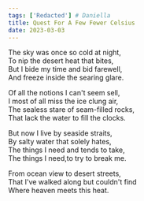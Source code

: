 ```yaml
---  
tags: ['Redacted'] # Daniella
title: Quest For A Few Fewer Celsius
date: 2023-03-03
---
```


The sky was once so cold at night,  
To nip the desert heat that bites,  
But I bide my time and bid farewell,  
And freeze inside the searing glare.

Of all the notions I can't seem sell,  
I most of all miss the ice clung air,  
The sealess stare of seam-filled rocks,  
That lack the water to fill the clocks.

But now I live by seaside straits,  
By salty water that solely hates,  
The things I need and tends to take,  
The things I need,to try to break me.

From ocean view to desert streets,  
That I've walked along but couldn't find  
Where heaven meets this heat.

